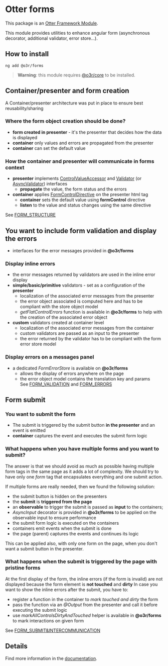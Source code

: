 # Otter forms

This package is an [Otter Framework Module](https://github.com/AmadeusITGroup/otter/tree/main/docs/core/MODULE.md).

This module provides utilities to enhance angular form (asynchronous decorator, additional validator, error store...).

## How to install

```shell
ng add @o3r/forms
```

> **Warning**: this module requires [@o3r/core](https://www.npmjs.com/package/@o3r/core) to be installed.

## Container/presenter and form creation

A Container/presenter architecture was put in place to ensure best reusability/sharing

### Where the form object creation should be done?

* **form created in presenter** - it's the presenter that decides how the data is displayed
* **container** only values and errors are propagated from the presenter
* **container** can set the default value

### How the container and presenter will communicate in forms context  

* **presenter** implements [ControlValueAccessor](https://angular.io/api/forms/ControlValueAccessor) and [Validator](https://angular.io/api/forms/Validator) (or [AsyncValidator](https://angular.io/api/forms/AsyncValidator)) interfaces
  * **propagate** the value, the form status and the errors
* **container** applies [FormControlDirective](https://angular.io/api/forms/FormControlDirective) on the presenter html tag
  * **container** sets the default value using **formControl** directive
  * **listen** to the value and status changes using the same directive  

See [FORM_STRUCTURE](https://github.com/AmadeusITGroup/otter/tree/main/docs/forms/FORM_STRUCTURE.md)

## You want to include form validation and display the errors

* interfaces for the error messages provided in **@o3r/forms**

### Display inline errors

* the error messages returned by validators are used in the inline error display  
* **simple/basic/primitive** validators - set as a configuration of the **presenter**
  * localization of the associated error messages from the presenter
  * the error object associated is computed here and has to be compliant with the store object model
  * _getFlatControlErrors_ function is available in **@o3r/forms** to help with the creation of the associated error object
* **custom** validators created at container level
  * localization of the associated error messages from the container
  * custom validators are passed as an input to the presenter
  * the error returned by the validator has to be compliant with the form error store model

### Display errors on a messages panel

* a dedicated _FormErrorStore_ is available on **@o3r/forms**
  * allows the display of errors anywhere on the page
  * the error object model contains the translation key and params  
See [FORM_VALIDATION](https://github.com/AmadeusITGroup/otter/tree/main/docs/forms/FORM_VALIDATION.md) and [FORM_ERRORS](https://github.com/AmadeusITGroup/otter/tree/main/docs/forms/FORM_ERRORS.md)

## Form submit

### You want to submit the form

* The submit is triggered by the submit button **in the presenter** and an event is emitted
* **container** captures the event and executes the submit form logic

### What happens when you have multiple forms and you want to submit?

The answer is that we should avoid as much as possible having multiple form tags in the same page as it adds a lot of complexity. We should try to have only one _form_ tag that encapsulates everything and one submit action.
  
If multiple forms are really needed, then we found the following solution:

* the submit button is hidden on the presenters
* the **submit** is **triggered from the page**
* an **observable** to trigger the submit is passed as **input** to the containers;
* _AsyncInput_ decorator is provided in **@o3r/forms** to be applied on the observable input to ensure performance
* the submit form logic is executed on the containers
* containers emit events when the submit is done
* the page (parent) captures the events and continues its logic

This can be applied also, with only one form on the page, when you don't want a submit button in the presenter.

### What happens when the submit is triggered by the page with pristine forms

At the first display of the form, the inline errors (if the form is invalid) are not displayed because the form element is **not touched** and **dirty**
In case you want to show the inline errors after the submit, you have to:

* register a function in the container to _mark touched and dirty_ the form
* pass the function via an _@Output_ from the presenter and call it before executing the submit logic
* use _markAllControlsDirtyAndTouched_ helper is available in **@o3r/forms** to mark interactions on given form

See [FORM_SUBMIT&INTERCOMMUNICATION](https://github.com/AmadeusITGroup/otter/tree/main/docs/forms/FORM_SUBMIT_AND_INTERCOMMUNICATION.md)

## Details

Find more information in the [documentation](https://github.com/AmadeusITGroup/otter/tree/main/docs/forms).
